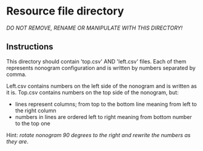 # Resource file directory

*DO NOT REMOVE, RENAME OR MANIPULATE WITH THIS DIRECTORY!*

## Instructions

This directory should contain 'top.csv' AND 'left.csv' files.
Each of them represents nonogram configuration and is written by numbers separated by comma.

Left.csv contains numbers on the left side of the nonogram and is written as it is.
Top.csv contains numbers on the top side of the nonogram, but:

- lines represent columns; from top to the bottom line meaning from left to the right column
- numbers in lines are ordered left to right meaning from bottom number to the top one

Hint: _rotate nonogram 90 degrees to the right and rewrite the numbers as they are_.
 